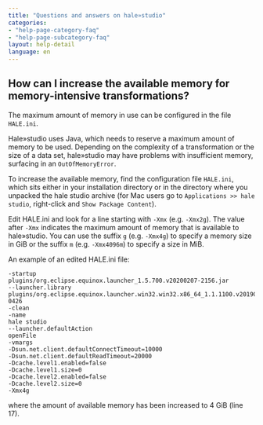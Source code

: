 ```yaml
---
title: "Questions and answers on hale»studio"
categories:
- "help-page-category-faq"
- "help-page-subcategory-faq"
layout: help-detail
language: en
---
```


<h2>How can I increase the available memory for memory-intensive transformations?</h2>

The maximum amount of memory in use can be configured in the file <code>HALE.ini</code>. 

Hale»studio uses Java, which needs to reserve a maximum amount of memory to be used. 
Depending on the complexity of a transformation or the size of a data set, hale»studio 
may have problems with insufficient memory, surfacing in an <code>OutOfMemoryError</code>.

To increase the available memory, find the configuration file <code>HALE.ini</code>,
which sits either in your installation directory or in the directory where you unpacked the hale studio archive
(for Mac users go to <code>Applications >> hale studio</code>, right-click and <code>Show Package Content</code>).

Edit HALE.ini and look for a line starting with <code>-Xmx</code> (e.g. <code>-Xmx2g</code>). 
The value after <code>-Xmx</code> indicates the maximum amount of memory that is available to hale»studio. 
You can use the suffix <code>g</code> (e.g. <code>-Xmx4g</code>) to specify a memory size in GiB 
or the suffix <code>m</code> (e.g. <code>-Xmx4096m</code>) to specify a size in MiB.

An example of an edited HALE.ini file:

```
-startup
plugins/org.eclipse.equinox.launcher_1.5.700.v20200207-2156.jar
--launcher.library
plugins/org.eclipse.equinox.launcher.win32.win32.x86_64_1.1.1100.v20190907-0426
-clean
-name
hale studio
--launcher.defaultAction
openFile
-vmargs
-Dsun.net.client.defaultConnectTimeout=10000
-Dsun.net.client.defaultReadTimeout=20000
-Dcache.level1.enabled=false
-Dcache.level1.size=0
-Dcache.level2.enabled=false
-Dcache.level2.size=0
-Xmx4g
```

where the amount of available memory has been increased to 4 GiB (line 17).
